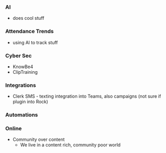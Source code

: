 ### AI
- does cool stuff
### Attendance Trends
- using AI to track stuff
### Cyber Sec
- KnowBe4
- ClipTraining
### Integrations
- Clerk SMS - texting integration into Teams, also campaigns (not sure if plugin into Rock)
### Automations
### Online
- Community over content
	- We live in a content rich, community poor world